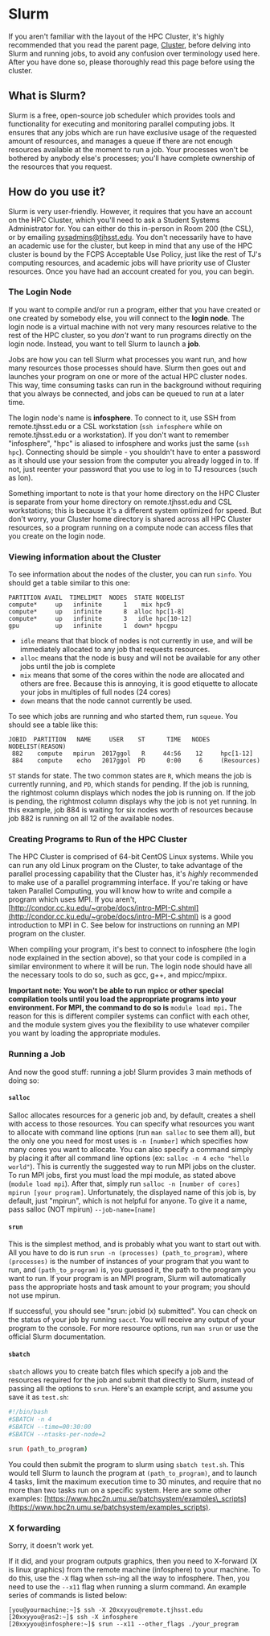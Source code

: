 # Slurm

If you aren't familiar with the layout of the HPC Cluster, it's highly recommended that you read the parent page, [Cluster,](./) before delving into Slurm and running jobs, to avoid any confusion over terminology used here. After you have done so, please thoroughly read this page before using the cluster.

## What is Slurm?

Slurm is a free, open-source job scheduler which provides tools and functionality for executing and monitoring parallel computing jobs. It ensures that any jobs which are run have exclusive usage of the requested amount of resources, and manages a queue if there are not enough resources available at the moment to run a job. Your processes won't be bothered by anybody else's processes; you'll have complete ownership of the resources that you request.

## How do you use it?

Slurm is very user-friendly. However, it requires that you have an account on the HPC Cluster, which you'll need to ask a Student Systems Administrator for. You can either do this in-person in Room 200 \(the CSL\), or by emailing [sysadmins@tjhsst.edu](mailto:sysadmins@tjhsst.edu). You don't necessarily have to have an academic use for the cluster, but keep in mind that any use of the HPC cluster is bound by the FCPS Acceptable Use Policy, just like the rest of TJ's computing resources, and academic jobs will have priority use of Cluster resources. Once you have had an account created for you, you can begin.

### The Login Node

If you want to compile and/or run a program, either that you have created or one created by somebody else, you will connect to the **login node**. The login node is a virtual machine with not very many resources relative to the rest of the HPC cluster, so you _don't_ want to run programs directly on the login node. Instead, you want to tell Slurm to launch a **job**.

Jobs are how you can tell Slurm what processes you want run, and how many resources those processes should have. Slurm then goes out and launches your program on one or more of the actual HPC cluster nodes. This way, time consuming tasks can run in the background without requiring that you always be connected, and jobs can be queued to run at a later time.

The login node's name is **infosphere**. To connect to it, use SSH from remote.tjhsst.edu or a CSL workstation \(`ssh infosphere` while on remote.tjhsst.edu or a workstation\). If you don't want to remember "infosphere", "hpc" is aliased to infosphere and works just the same \(`ssh hpc`\). Connecting should be simple - you shouldn't have to enter a password as it should use your session from the computer you already logged in to. If not, just reenter your password that you use to log in to TJ resources \(such as Ion\).

Something important to note is that your home directory on the HPC Cluster is separate from your home directory on remote.tjhsst.edu and CSL workstations; this is because it's a different system optimized for speed. But don't worry, your Cluster home directory is shared across all HPC Cluster resources, so a program running on a compute node can access files that you create on the login node.

### Viewing information about the Cluster

To see information about the nodes of the cluster, you can run `sinfo`. You should get a table similar to this one:

```text
PARTITION AVAIL  TIMELIMIT  NODES  STATE NODELIST
compute*     up   infinite      1    mix hpc9
compute*     up   infinite      8  alloc hpc[1-8]
compute*     up   infinite      3   idle hpc[10-12]
gpu          up   infinite      1  down* hpcgpu
```

* `idle` means that that block of nodes is not currently in use, and will be immediately allocated to any job that requests resources.
* `alloc` means that the node is busy and will not be available for any other jobs until the job is complete
* `mix` means that some of the cores within the node are allocated and others are free. Because this is annoying, it is good etiquette to allocate your jobs in multiples of full nodes \(24 cores\)
* `down` means that the node cannot currently be used.

To see which jobs are running and who started them, run `squeue`. You should see a table like this:

```text
JOBID  PARTITION   NAME     USER    ST      TIME   NODES  NODELIST(REASON)
 882    compute   mpirun  2017ggol   R     44:56    12     hpc[1-12]
 884    compute    echo   2017ggol  PD      0:00     6     (Resources)
```

`ST` stands for state. The two common states are `R`, which means the job is currently running, and `PD`, which stands for pending. If the job is running, the rightmost column displays which nodes the job is running on. If the job is pending, the rightmost column displays why the job is not yet running. In this example, job 884 is waiting for six nodes worth of resources because job 882 is running on all 12 of the available nodes.

### Creating Programs to Run of the HPC Cluster

The HPC Cluster is comprised of 64-bit CentOS Linux systems. While you can run any old Linux program on the Cluster, to take advantage of the parallel processing capability that the Cluster has, it's _highly_ recommended to make use of a parallel programming interface. If you're taking or have taken Parallel Computing, you will know how to write and compile a program which uses MPI. If you aren't, [http://condor.cc.ku.edu/~grobe/docs/intro-MPI-C.shtml](http://condor.cc.ku.edu/~grobe/docs/intro-MPI-C.shtml) is a good introduction to MPI in C. See below for instructions on running an MPI program on the cluster.

When compiling your program, it's best to connect to infosphere \(the login node explained in the section above\), so that your code is compiled in a similar environment to where it will be run. The login node should have all the necessary tools to do so, such as gcc, g++, and mpicc/mpixx.

**Important note: You won't be able to run mpicc or other special compilation tools until you load the appropriate programs into your environment. For MPI, the command to do so is** `module load mpi`**.** The reason for this is different compiler systems can conflict with each other, and the module system gives you the flexibility to use whatever compiler you want by loading the appropriate modules.

### Running a Job

And now the good stuff: running a job! Slurm provides 3 main methods of doing so:

#### `salloc`

Salloc allocates resources for a generic job and, by default, creates a shell with access to those resources. You can specify what resources you want to allocate with command line options \(run `man salloc` to see them all\), but the only one you need for most uses is `-n [number]` which specifies how many cores you want to allocate. You can also specify a command simply by placing it after all command line options \(ex: `salloc -n 4 echo "hello world"`\). This is currently the suggested way to run MPI jobs on the cluster. To run MPI jobs, first you must load the mpi module, as stated above \(`module load mpi`\). After that, simply run `salloc -n [number of cores] mpirun [your program]`. Unfortunately, the displayed name of this job is, by default, just "mpirun", which is not helpful for anyone. To give it a name, pass salloc \(NOT mpirun\) `--job-name=[name]`

#### `srun`

This is the simplest method, and is probably what you want to start out with. All you have to do is run `srun -n (processes) (path_to_program)`, where `(processes)` is the number of instances of your program that you want to run, and `(path_to_program)` is, you guessed it, the path to the program you want to run. If your program is an MPI program, Slurm will automatically pass the appropriate hosts and task amount to your program; you should not use mpirun.

If successful, you should see "srun: jobid \(x\) submitted". You can check on the status of your job by running `sacct`. You will receive any output of your program to the console. For more resource options, run `man srun` or use the official Slurm documentation.

#### `sbatch`

`sbatch` allows you to create batch files which specify a job and the resources required for the job and submit that directly to Slurm, instead of passing all the options to `srun`. Here's an example script, and assume you save it as `test.sh`:

```bash
#!/bin/bash
#SBATCH -n 4
#SBATCH --time=00:30:00
#SBATCH --ntasks-per-node=2

srun (path_to_program)
```

You could then submit the program to slurm using `sbatch test.sh`. This would tell Slurm to launch the program at `(path_to_program)`, and to launch 4 tasks, limit the maximum execution time to 30 minutes, and require that no more than two tasks run on a specific system. Here are some other examples: [https://www.hpc2n.umu.se/batchsystem/examples\_scripts](https://www.hpc2n.umu.se/batchsystem/examples_scripts).

### X forwarding

Sorry, it doesn't work yet.

If it did, and your program outputs graphics, then you need to X-forward \(X is linux graphics\) from the remote machine \(infosphere\) to your machine. To do this, use the `-X` flag when `ssh`-ing all the way to infosphere. Then, you need to use the `--x11` flag when running a slurm command. An example series of commands is listed below:

```text
[you@yourmachine:~]$ ssh -X 20xxyyou@remote.tjhsst.edu
[20xxyyou@ras2:~]$ ssh -X infosphere
[20xxyyou@infosphere:~]$ srun --x11 --other_flags ./your_program
```

